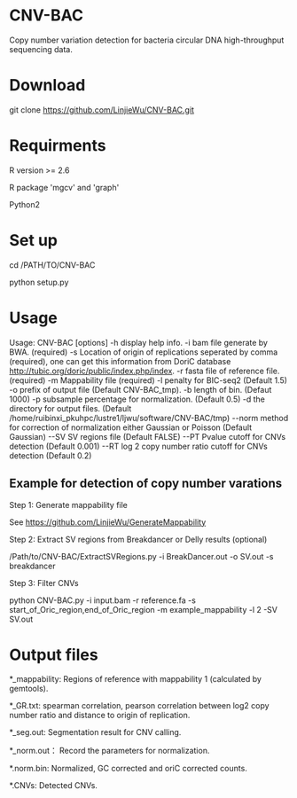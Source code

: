 # CNV-BAC
Copy number variation detection for bacteria circular DNA high-throughput sequencing data.

# Download
git clone https://github.com/LinjieWu/CNV-BAC.git

# Requirments
R version >= 2.6

R package 'mgcv' and 'graph'

Python2

# Set up
cd /PATH/TO/CNV-BAC

python setup.py


# Usage
Usage: CNV-BAC [options]
      -h  display help info.
      -i  bam file generate by BWA. (required)
      -s  Location of origin of replications seperated by comma (required), one can get this information from DoriC database http://tubic.org/doric/public/index.php/index.
      -r  fasta file of reference file. (required)
      -m  Mappability file (required)
      -l  penalty for BIC-seq2 (Default 1.5)
      -o  prefix of output file (Default CNV-BAC_tmp).
      -b  length of bin. (Defaut 1000)
      -p  subsample percentage for normalization. (Default 0.5)
      -d  the directory for output files. (Default /home/ruibinxi_pkuhpc/lustre1/ljwu/software/CNV-BAC/tmp)
      --norm method for correction of normalization either Gaussian or Poisson (Default Gaussian)
      --SV SV regions file (Default FALSE)
      --PT Pvalue cutoff for CNVs detection (Default 0.001)
      --RT log 2 copy number ratio cutoff for CNVs detection (Default 0.2)

## Example for detection of copy number varations
Step 1: Generate mappability file

See https://github.com/LinjieWu/GenerateMappability

Step 2: Extract SV regions from Breakdancer or Delly results (optional)

/Path/to/CNV-BAC/ExtractSVRegions.py -i BreakDancer.out -o SV.out -s breakdancer

Step 3: Filter CNVs

python CNV-BAC.py -i input.bam -r reference.fa -s start_of_Oric_region,end_of_Oric_region -m example_mappability -l 2 -SV SV.out

# Output files
*_mappability: Regions of reference with mappability 1 (calculated by gemtools).

*_GR.txt: spearman correlation, pearson correlation between log2 copy number ratio and distance to origin of replication.

*_seg.out: Segmentation result for CNV calling.

*_norm.out： Record the parameters for normalization.

*.norm.bin: Normalized, GC corrected and oriC corrected counts.

*.CNVs: Detected CNVs.
